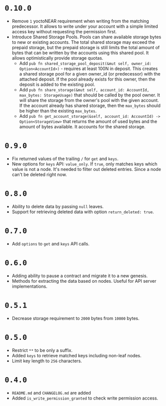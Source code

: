 # `0.10.0`

- Remove `1` yoctoNEAR requirement when writing from the matching predecessor. It allows to write under your account with a simple limited access key without requesting the permission first.
- Introduce Shared Storage Pools. Pools can share available storage bytes to new or existing accounts. The total shared storage may exceed the prepaid storage, but the prepaid storage is still limits the total amount of bytes that can be written by the accounts using this shared pool. It allows optimistically provide storage quotas.
  - Add `pub fn shared_storage_pool_deposit(&mut self, owner_id: Option<AccountId>)` - requires at least 100N in deposit. This creates a shared storage pool for a given owner_id (or predecessor) with the attached deposit. If the pool already exists for this owner, then the deposit is added to the existing pool.
  - Add `pub fn share_storage(&mut self, account_id: AccountId, max_bytes: StorageUsage)` that should be called by the pool owner. It will share the storage from the owner's pool with the given account. If the account already has shared storage, then the `max_bytes` should be higher than the existing `max_bytes`.
  - Add `pub fn get_account_storage(&self, account_id: AccountId) -> Option<StorageView>` that returns the amount of used bytes and the amount of bytes available. It accounts for the shared storage.

# `0.9.0`

- Fix returned values of the trailing `/` for `get` and `keys`.
- New options for `keys` API: `value_only`. If `true`, only matches keys which value is not a node. It's needed to filter out deleted entries. Since a node can't be deleted right now.

# `0.8.0`

- Ability to delete data by passing `null` leaves.
- Support for retrieving deleted data with option `return_deleted: true`.

# `0.7.0`

- Add `options` to `get` and `keys` API calls.

# `0.6.0`

- Adding ability to pause a contract and migrate it to a new genesis.
- Methods for extracting the data based on nodes. Useful for API server implementations.

# `0.5.1`

- Decrease storage requirement to `2000` bytes from `10000` bytes.

# `0.5.0`

- Restrict `**` to be only a suffix.
- Added `keys` to retrieve matched keys including non-leaf nodes.
- Limit key length to `256` characters.

# `0.4.0`

- `README.md` and `CHANGELOG.md` are added
- Added `is_write_permission_granted` to check write permission access.
